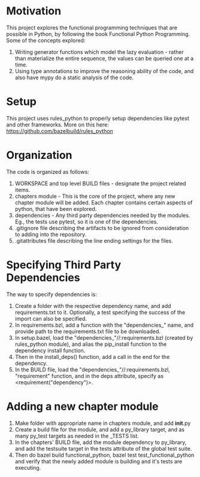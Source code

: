 # Motivation
This project explores the functional programming techniques that are possible in Python, by following the book Functional Python Programming.
Some of the concepts explored:
1. Writing generator functions which model the lazy evaluation - rather than materialize the entire sequence, the values can be queried one at a time.
2. Using type annotations to improve the reasoning ability of the code, and also have mypy do a static analysis of the code.


# Setup
This project uses rules_python to properly setup dependencies like pytest and other frameworks. More on this here: https://github.com/bazelbuild/rules_python

# Organization
The code is organized as follows:
1. WORKSPACE and top level BUILD files - designate the project related items.
2. chapters module - This is the core of the project, where any new chapter module will be added. Each chapter contains certain aspects of python, that have been explored.
3. dependencies - Any third party dependencies needed by the modules. Eg., the tests use pytest, so it is one of the dependencies.
4. .gitignore file describing the artifacts to be ignored from consideration to adding into the repository.
5. .gitattributes file describing the line ending settings for the files.

# Specifying Third Party Dependencies
The way to specify dependencies is:
1. Create a folder with the respective dependency name, and add requirements.txt to it. Optionally, a test specifying the success of the import can also be specified.
2. In requirements.bzl, add a function with the "dependencies_"<dependency> name, and provide path to the requirements.txt file to be downloaded.
3. In setup.bazel, load the "dependencies_"<dependency>//:requirements.bzl (created by rules_python module), and alias the pip_install function to the dependency install function.
4. Then in the install_deps() function, add a call in the end for the dependency.
5. In the BUILD file, load the "dependencies_"<dependency>//:requirements.bzl, "requirement" function, and in the deps attribute, specify as <requirement("dependency")>.

# Adding a new chapter module
1. Make folder with appropriate name in chapters module, and add __init__.py
2. Create a build file for the module, and add a py_library target, and as many py_test targets as needed in the _TESTS list.
3. In the chapters' BUILD file, add the module dependency to py_library, and add the testsuite target in the tests attribute of the global test suite.
4. Then do bazel build functional_python, bazel test test_functional_python and verify that the newly added module is building and it's tests are executing.
